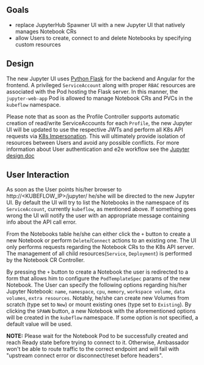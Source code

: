 ## Goals
- replace JupyterHub Spawner UI with a new Jupyter UI that natively manages Notebook CRs
- allow Users to create, connect to and delete Notebooks by specifying custom resources

## Design
The new Jupyter UI uses [Python Flask](http://flask.pocoo.org/) for the backend and Angular for the frontend. A privileged `ServiceAccount` along with proper `RBAC` resources are associated with the Pod hosting the Flask server. In this manner, the `jupyter-web-app` Pod is allowed to manage Notebook CRs and PVCs in the `kubeflow` namespace.

Please note that as soon as the Profile Controller supports automatic creation of read/write ServiceAccounts for each `Profile`, the new Jupyter UI will be updated to use the respective JWTs and perform all K8s API requests via [K8s Impersonation](https://kubernetes.io/docs/reference/access-authn-authz/authentication/#user-impersonation). This will ultimately provide isolation of resources between Users and avoid any possible conflicts. For more information about User authentication and e2e workflow see the [Jupyter design doc](http://bit.ly/kf_jupyter_design_doc)


## User Interaction
As soon as the User points his/her browser to http://<KUBEFLOW_IP>/jupyter/ he/she will be directed to the new Jupyter UI. By default the UI will try to list the Notebooks in the namespace of its `ServiceAccount`, currently `kubeflow`, as mentioned above. If something goes wrong the UI will notify the user with an appropriate message containing info about the API call error.

From the Notebooks table he/she can either click the `+` button to create a new Notebook or perform `Delete`/`Connect` actions to an existing one. The UI only performs requests regarding the Notebook CRs to the K8s API server. The management of all child resources(`Service`, `Deployment`) is performed by the Notebook CR Controller.

By pressing the `+` button to create a Notebook the user is redirected to a form that allows him to configure the `PodTemplateSpec` params of the new Notebook. The User can specify the following options regarding his/her Jupyter Notebook: `name`, `namespace`, `cpu`, `memory`, `workspace volume`, `data volumes`, `extra resources`. Notably, he/she can create new Volumes from scratch (type set to `New`) or mount existing ones (type set to `Existing`). By clicking the `SPAWN` button, a new Notebook with the aforementioned options will be created in the `kubeflow` namespace. If some option is not specified, a default value will be used.

**NOTE:**
Please wait for the Notebook Pod to be successfully created and reach Ready state before trying to connect to it.
Otherwise, Ambassador won't be able to route traffic to the correct endpoint and will fail
with "upstream connect error or disconnect/reset before headers".
